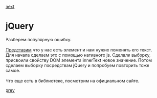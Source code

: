 <a href="05.md">next</a>

<h1>jQuery</h1>

<div>
Разберем популярную ошибку.
</div>

<br/>

<div>
<a href="https://codepen.io/paawel/pen/dJNYEM?editors=1011">Представим</a> что у нас есть элемент и нам нужно поменять его текст. Для начала сделаем это с помощью нативного js.
Сделали выборку, присвоили свойству DOM элемента innerText новое значение.
Потом сделаем выборку посредствам jQuery и попробуем повторить тоже самое.
</div>

<br/>

<div>
Что еще есть в библиотеке, посмотрим на официальном сайте.
</div>

<a href="03.md">prev</a>
